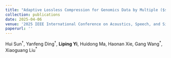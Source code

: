```yaml
--- 
title: "Adaptive Lossless Compression for Genomics Data by Multiple ($s, k$)-mer Encoding and XLSTM" 
collection: publications 
date: 2025-04-06
venue: '2025 IEEE International Conference on Acoustics, Speech, and Signal Processing (ICASSP), CCF-B' 
paperurl: '' 
--- 
```


Hui Sun$^{\dagger}$, Yanfeng Ding$^{\dagger}$, **Liping Yi**, Huidong Ma, Haonan Xie, Gang Wang$^{\ast}$, Xiaoguang Liu$^{\ast}$
